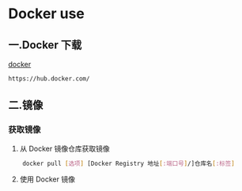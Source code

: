# Docker use

## 一.Docker 下载

[docker](https://docs.docker.com/desktop/install/)

```sh
https://hub.docker.com/
```

## 二.镜像

### 获取镜像

1. 从 Docker 镜像仓库获取镜像

```sh
    docker pull [选项] [Docker Registry 地址[:端口号]/]仓库名[:标签]
```

2. 使用 Docker 镜像

```sh

```
